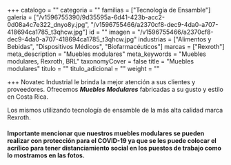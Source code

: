 +++
catalogo = ""
categoria = ""
familias = ["Tecnología de Ensamble"]
galeria = ["/v1596755390/9d35595a-6d41-423b-acc2-0d08a4c7e322_dnyo8y.jpg", "/v1596755466/a2370cf8-dec9-4da0-a707-418694ca1785_t3qhcw.jpg"]
id = ""
imagen = "/v1596755466/a2370cf8-dec9-4da0-a707-418694ca1785_t3qhcw.jpg"
industrias = ["Alimentos y Bebidas", "Dispositivos Médicos", "Biofarmacéuticos"]
marcas = ["Rexroth"]
meta_description = "Muebles modulares"
meta_keywords = "Muebles modulares, Rexroth, BRL"
taxonomyCover = false
title = "Muebles modulares"
titulo = ""
titulo_adicional = ""
weight = ""

+++
Novatec Industrial le brinda la mejor atención a sus clientes y proveedores. Ofrecemos **_Muebles Modulares_** fabricadas a su gusto y estilo en Costa Rica.

Los mismos utilizando tecnología de ensamble de la más alta calidad marca Rexroth.

#### **Importante mencionar que nuestros muebles modulares se pueden realizar con protección para el COVID-19 ya que se les puede colocar el acrílico para tener distanciamiento social en los puestos de trabajo como lo mostramos en las fotos.**